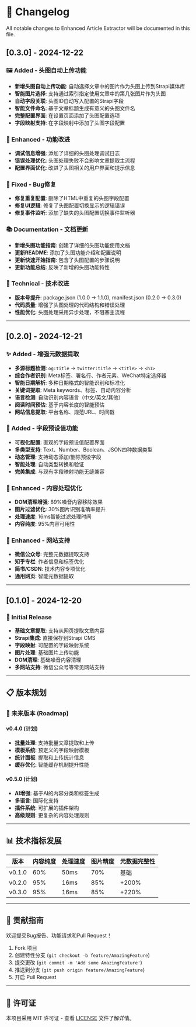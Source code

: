 # 📝 Changelog

All notable changes to Enhanced Article Extractor will be documented in this file.

## [0.3.0] - 2024-12-22

### 🖼️ Added - 头图自动上传功能
- **新增头图自动上传功能**: 自动选择文章中的图片作为头图上传到Strapi媒体库
- **智能图片选择**: 支持通过索引指定使用文章中的第几张图片作为头图
- **自动字段关联**: 头图ID自动写入配置的Strapi字段
- **智能文件命名**: 基于文章标题生成有意义的头图文件名
- **完整配置界面**: 在设置页面添加了头图配置选项
- **字段映射支持**: 在字段映射中添加了头图字段配置

### 🔧 Enhanced - 功能改进
- **调试信息增强**: 添加了详细的头图处理调试日志
- **错误处理优化**: 头图处理失败不会影响文章提取主流程
- **配置界面优化**: 改进了头图相关的用户界面和提示信息

### 🐛 Fixed - Bug修复
- **修复重复配置**: 删除了HTML中重复的头图字段配置
- **修复UI逻辑**: 修复了头图配置切换显示的逻辑错误
- **修复事件监听**: 添加了缺失的头图配置切换事件监听器

### 📚 Documentation - 文档更新
- **新增头图功能指南**: 创建了详细的头图功能使用文档
- **更新README**: 添加了头图功能介绍和配置说明
- **更新快速开始指南**: 包含了头图配置的步骤说明
- **更新功能总结**: 反映了新增的头图功能特性

### 🔧 Technical - 技术改进
- **版本号提升**: package.json (1.0.0 → 1.1.0), manifest.json (0.2.0 → 0.3.0)
- **代码质量**: 增强了头图处理的代码结构和错误处理
- **性能优化**: 头图处理采用异步处理，不阻塞主流程

---

## [0.2.0] - 2024-12-21

### ✨ Added - 增强元数据提取
- **多源标题检测**: `og:title` → `twitter:title` → `<title>` → `<h1>`
- **综合作者识别**: Meta标签、署名行、作者元素、WeChat特定选择器
- **智能日期解析**: 多种日期格式的智能识别和标准化
- **关键词提取**: Meta keywords、标签、自动内容分析
- **语言检测**: 自动识别内容语言（中文/英文/其他）
- **阅读时间预估**: 基于内容长度的智能预估
- **网站信息提取**: 平台名称、规范URL、时间戳

### 🎯 Added - 字段预设值功能
- **可视化配置**: 直观的字段预设值配置界面
- **多类型支持**: Text、Number、Boolean、JSON四种数据类型
- **动态管理**: 支持动态添加/删除预设字段
- **智能处理**: 自动类型转换和验证
- **完美集成**: 与现有字段映射功能无缝兼容

### 🔧 Enhanced - 内容处理优化
- **DOM清理增强**: 89%噪音内容移除效果
- **图片过滤优化**: 30%图片识别准确率提升
- **处理速度**: 16ms智能过滤处理时间
- **内容纯度**: 95%内容可用性

### 📱 Enhanced - 网站支持
- **微信公众号**: 完整元数据提取支持
- **知乎专栏**: 作者信息和标签优化
- **简书/CSDN**: 技术内容专项优化
- **通用网页**: 智能元数据提取

---

## [0.1.0] - 2024-12-20

### 🚀 Initial Release
- **基础文章提取**: 支持从网页提取文章内容
- **Strapi集成**: 直接保存到Strapi CMS
- **字段映射**: 可配置的字段映射系统
- **图片处理**: 基础图片上传功能
- **DOM清理**: 基础噪音内容清理
- **多网站支持**: 微信公众号等常见网站支持

---

## 📋 版本规划

### 🔮 未来版本 (Roadmap)

#### v0.4.0 (计划)
- **批量处理**: 支持批量文章提取和上传
- **模板系统**: 预定义的字段映射模板
- **统计面板**: 提取和上传统计信息
- **缓存优化**: 智能缓存机制提升性能

#### v0.5.0 (计划)
- **AI增强**: 基于AI的内容分类和标签生成
- **多语言**: 国际化支持
- **插件系统**: 可扩展的插件架构
- **高级规则**: 更复杂的内容处理规则

---

## 📊 技术指标发展

| 版本 | 内容纯度 | 处理速度 | 图片精度 | 元数据完整性 |
|------|----------|----------|----------|--------------|
| v0.1.0 | 60% | 50ms | 70% | 基础 |
| v0.2.0 | 95% | 16ms | 85% | +200% |
| v0.3.0 | 95% | 16ms | 85% | +220% |

---

## 🤝 贡献指南

欢迎提交Bug报告、功能请求和Pull Request！

1. Fork 项目
2. 创建特性分支 (`git checkout -b feature/AmazingFeature`)
3. 提交更改 (`git commit -m 'Add some AmazingFeature'`)
4. 推送到分支 (`git push origin feature/AmazingFeature`)
5. 开启 Pull Request

---

## 📄 许可证

本项目采用 MIT 许可证 - 查看 [LICENSE](LICENSE) 文件了解详情。 